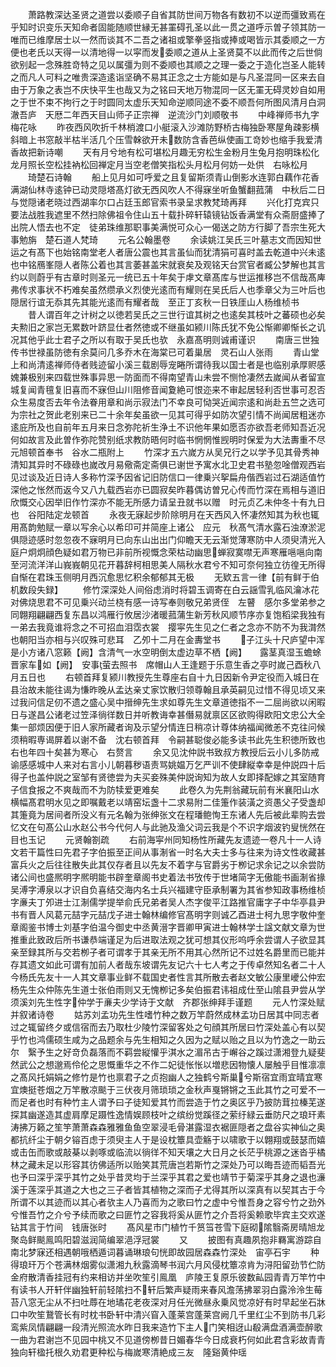 <!-- { "loadSidebar": true } -->
　　萧路教深达圣贤之道尝以委顺子自省其防世间万物各有数初不以逆而彊致焉在乎知时识变乐天知命者固能随顺世縁无甚罣碍孔圣以此一贯之道呼示曽子领其防一唯而已维摩居士以一然而谈其不二吾之诸祖或擎拳竖指或捧或喝皆示其委顺之一方便也老氏以天得一以清地得一以寜而发委顺之道从上圣贤莫不以此而传之后世倘欲别起一念殊胜竒特之见以属彊为则不委顺也其顺之之理一委之于造化岂圣人能转之而凡人可料之唯贵深造逺诣坚确不易其正念之士方能如是与凡圣混同一区来去自由于万象之表岂不庆快平生也哉又为之铭曰天地万物混同一区无罣无碍灵妙自如用之于世不束不拘行之于时圆同太虚乐天知命逆顺同途不委不顺吾何所图风清月白洞澈吾庐　天厯二年西天目山师子正宗禅　逆流沙门刘顺敬书
　　中峰禅师书九字梅花咏
　　昨夜西风吹折千林梢渡口小艇滚入沙滩防野桥古梅独卧寒屋角疎影横斜暗上书窓敲半枯半活几个压雪榦欲开未数防含香芭纵使画工竒妙也缩手我爱清香故把新诗嘲
　　天有月兮地有松可堪松月趣无穷松生金粉月生兔月抱明珠松化龙月照长空松挂衲松回禅定月当空老僧笑指松头月松月何妨一处供　右咏松月
　　琦楚石诗翰
　　船上见月如可呼爱之且复留斯须青山倒影水连郭白藕作花香满湖仙林寺逺钟已动灵隠塔髙灯欲无西风吹人不得寐坐听鱼蟹翻菰蒲　中秋后二日与觉隠诸老晓过西湖率尔口占廷玉郎官索书录呈求教梵琦再拜
　　兴化打克宾只要法战胜我遮里不然扫除佛祖令住山五十载扑碎轩辕镜钻饭香满堂有众斋厨盛捧了出院人悟去也不定　徒弟珠维那职事美满悦可众心一偈送之防方行脚了吾宗生死大事勉旃　楚石道人梵琦
　　元名公翰墨卷
　　余读姚江吴氏三叶墓志文而因知世运之有髙下也始铭南堂老人者唐公震也其言虽仙而犹清狷可喜时盖去乾道中兴未逺也中铭鴈峯隠人者陈公着也其言萎甚盖宋就衰矣及观铭天台赏官者臧公梦解也其言约以则蔚乎有古章时则圣元一统已五十年矣于虖文章髙库与世运推移岂不信哉髙庳弗传求事状不朽难矣虽然缵承义烈使光逺而有耀则在吴氏后人也季章父为三叶后也隠居行谊无忝其先其能光逺而有耀者哉　至正丁亥秋一日铁厓山人杨维桢书
　　昔人谓百年之计树之以徳若吴氏之三世行谊其树之也逺矣其枝叶之蕃硕也必矣夫勲旧之家岂无累数叶跻显仕者然徳或不继虽如颍川陈氏犹不免公惭卿卿惭长之讥况其他乎此士君子之所以有取于吴氏也欤　永嘉髙明则诚甫谨识
　　南唐三世独传书世禄虽防徳有余莫问几多乔木在海棠已可着巢居　灵石山人张雨
　　青山堂上和尚清逺禅师侍者贱迹留小溪三载剧辱宠睠所谓待我以国士者是也临别承厚赆感媿兼极别来四载世殊事异思一防面而不得南望青山未尝不恻怆凄然去嵗闻从者留宣城复闻青氊复旧喜而不寐但山川阻修音闻夐絶可恨迩来不审起居轻利否世事可忍否众生易度否去年令法眷用章和尚示寂法门不幸良可恸哭近闻宗逺和尚赴五竺之选可为宗社之贺此老别来已二十余年矣虽欲一见其可得乎如防次望引情不尚闻居粗迷亦逺庇所及也自前年五月来日念弥陀祈生浄土不识他年果如愿否亦欲吾老师知吾近况何如故言及此曽作弥陀赞别纸求教防晤何时临书惘惘惟觊明时保爱为大法夀重不尽元旭顿首奉书　谷水二瓶附上
　　竹深才五六嵗方从吴兄行之以学予见其骨秀神清知其异时不碌碌也嵗改月易儆斋定斋俱已谢世予寓水北卫史君书塾忽唫僧观西岩见过谈及近日诗人多称竹深予因省记旧防信口一律乗兴挐扁舟偕西岩过石湖适值竹深他之怅然而返今又八九载西岩亦已圆寂矣昨暮偶访曽兄心传而竹深在焉相与道旧欣慨交心因举旧作竹深亦不能无所感力请呈丑就书以赠　时元贞乙未仲冬十有九日也　谷阳陆定龙顿首
　　永夜无寐起步阶除明月在天西风入怀凄然知其为秋也辄用髙韵勉赋一章以写余心以希印可并简座上诸公　应元　秋髙气清水露石浊潦淤泥俱隠迹感时忽忽夜不寐明月已向东山出出门仰瞻天无云渐觉薄寒防中人须臾清光入庭户炯炯顔色疑如君万物已非前所视慨念荣枯动幽思蝉寂寞噤无声寒雁嗈嗈向南至河流洋洋山峩峩朝见花开暮辞柯相思美人隔秋水君兮不知可奈何独立彷徨无所得自惭在君珠玉侧明月西沉愈思忆积余郁郁其无极
　　无欵五言一律【前有鲜于伯机数段失録】
　　修竹深深处人间俗虑消时将碧玉调寄在白云謡雪乳临风瀹冰花对佛烧思君不可见乗兴动兰桡有感一诗写奉则敬兄弟贤侄　左瞽　感尔多堂弟参之同翺翔翩翩西复东昌以鸿雁行攸居沙渚暖菰蒲生新芳秋风顺节序亦复饱稻梁我独有一弟去我竟谁将念之不可招血泪霑衣裳　撄寜先生见之仁者之念亦不防不为我潸然也朝阳当亦相与兴叹殊可悲耳　乙夘十二月在金夀堂书
　　子江头十尺庐望中浑是小方诸八窓籁【阙】含清气一水空明倒太虚边草不栖【阙】　　露茎真湿玉蟾蜍晋家车如【阙】　安事萤去照书　席帽山人王逢题于乐意生香之亭时嵗己酉秋八月五日也
　　右顿首拜复颍川教授先生尊座右自十九日因新令尹定役而入城日在县治故未能往谒为慊昨晚从孟达亲丈家饮散归领尊翰且承英嗣见过惜不得见顷又来过我问信足仞不遗之盛心吴中搢绅先生求如尊先生文章道徳指不一二屈尚欲以闲暇日与遂昌公诸老过笠泽徜徉数日并听教诲幸甚僭易就禀区区欲购得欧阳文忠公大全集一部烦因便于旧人家所藏者询及示望分情连日稍凉计尊体纳福闻微恙不克往问候须稍暇専谒屏着以谢不备　沈右顿首拜　令嗣甚聪俊必能多读书此先生积徳所致也右也年四十矣甚为寒心　右赘言
　　余又见沈仲説书致叔方教授后云小儿多防戒谕感感城中人来对右言小儿朝暮秽语责骂姚媪万乞严训不使肆縦幸幸是仲説四十后得子也盖仲説之室邹有贤徳尝为夫买妾殊美仲説询知为故人女即择配嫁之其室随育子信食报之不爽哉而不为防犊爱更难矣
　　此卷久为先荆翁藏玩前有米襄阳山水横幅髙君明水见之即嘱戴老以靖窑坛盏十二求易附二佳箑作装潢之资愚父子受盏却其箑竟为居间者所没义有元名翰为张绅张文在程璠鲍恂王东诸人先后被此辈购去尝忆文在句髙公山水赵公书今代何人与此驰及渔父词云我是个不识字烟波钓叟恍然在目也玉记
　　元贤翰劄疏
　　右前海寜州同知杨性所藏先友遗迹一卷凡十一人诗文若干篇性曰先君子字伯振至正间从事淛省一时名大夫士多与往来为诗文性收藏甚富兵火之后往往散失此其仅存者且以先友不着字与官爵劣于栁记求余记之以余尝防诸公间也盛熈明字熈明能书辟奎章阁书史着法书攷传于世堵简字无傲能书画淛省掾吴溥字溥泉以才识自负喜结交海内名士兵兴福建守臣承制署为其省参知政事杨维桢字亷夫丁夘进士江淛儒学提举俞氏兄弟者吴人杰字俊平江路推官庸字子中华亭县尹书有晋人风葛元喆字元喆戊子进士翰林编修官髙明字则诚乙酉进士柯九思字敬仲奎章阁鉴书博士刘基字伯温今御史中丞黄溍字晋卿甲寅进士翰林学士諡文献文章为世推重此致政后所书谦恭端谨足为后进取法观之犹可想其仪形呜呼余尝谓人子欲显其亲至録其所与交若栁子者可谓孝于其亲无所不用其心然所记不过姓名爵里而已能并存其遗文如此可谓有加前人者哉东坡谓先友记六十七人考之于传卓然知名者二十人今杨氏先友十一人其文章事业鲜不载国史者性言其所散去者赵文敏公康里巙公仲宏杨先生众仲陈先生道士张伯雨则又无愧栁记多矣伯振君讳祖成仕至山隂县尹尝从学须溪刘先生性字仲学于亷夫少学诗于文献　齐郡张绅拜手谨题
　　元人竹深处赋并叙诸诗卷
　　姑苏刘孟功先生性嗜竹种之数万竿蔚然成林孟功日居其中同志者过之辄留终夕或信宿而去乃取杜少陵竹深留客处之句顔其所居曰竹深处盖心有以契乎竹也鸿儒硕生咸为之品题余与先生相知之久因为之赋以贻之且以为竹逸之一助云尔　繄予生之好竒负磊落而不羁尝縦懽乎淇水之湄吊古于嶰谷之蹊过潇湘登九疑斐然武公之想邈焉伶伦之思慨重华之不作二妃徒怅怅以増悲因物懐人屡触乎目惟凛凛之髙风托娟娟之修竹是竹也禀君子之贞抱幽人之独鹤兮斯巢兮斯宿宜雨宜晴宜寒宜燠挺苍烟之万竿散凉颷于三伏夜月筛琐琐之金秋声戛锵锵之玉此其竹之可爱不一而足者也时有种竹主人谓予曰子徒知爱其竹而尝造于竹之奥区乎乃披防茸拉榛芜遂探其幽遂造其虚肩摩足蹑性逸情娱顾枝叶之缤纷觉蹊径之萦纡緑云垂防尺之琅玕素涛拂万籁之笙竽萧萧森森雅雅鱼鱼空翠浸毛骨湛露湿衣裾匪隠者之盘谷实神仙之奥都抗纤尘于朝夕镕百虑于须臾主人于是设枕簟具壶觞于以啸歌于以翺翔或鼓瑟而嬉或击缶而歌或敲棊以剥啄或临流以徜徉不知天壤之大日月之长茫乎桃源之迷沓乎橘林之藏未足以形容其彷佛适所以贻笑其荒唐岂若斯竹之深处乃可以晦吾迹而韬吾光也予曰深乎深乎其竹之处乎昔灵均于兰深乎其君之爱也靖节于菊深乎其身之退也濓溪于莲深乎其道之大也之三子者皆其植物之深而子尤得其所以深真有以契其古于今所谓不以其迹而以其心者欤主人乃喜而为之歌曰竹之虚中兮惟吾身之容兮竹之劲外兮惟吾竹之介兮予续而歌之曰匪竹之容我将奚从匪竹之介吾将奚赖歌毕宾主交欢遂钻其言于竹间　钱唐张时
　　髙风星市门植竹千筼筜苍雪下庭砌隂翳斋房晴旭龙聚岛鲜颷鳯鸣阳碧滋润简编翠浥浮冠裳
　　又
　　披图有真趣夙抱非羇寓游踪自南北梦寐还相遇朝哦栖遁词暮诵琳琅句恍即故园居森森竹深处　宙亭石宇
　　种得琅玕万个苍满林烟雾似潇湘九秋露滴琴书润六月风侵枕簟凉肯为浔阳留劲节伫防金府散清香挂冠有约来相访并坐吹笙引鳯凰　庐陵王复原乐彼数畆园青青万竿竹中有读书人开轩伴幽独轩前轻隂扫不轩后繁声疑雨来春风澹荡拂翠羽白露泠泠生莓苔八窓无尘从不扫吐蓐在地璚花老夜深对月任光微昼永乗风觉凉好有时早起坐石牀口中吹笙鵞管长有时枕书卧轩中清兴窅入蓬莱宫蓬莱宫阙几千里红尘不到防书几彩鸾紫凤情翩翩一段清光照流水昨日我来造竹下主人门笑相迓山殽满盘酒满壶醉歌一曲为君谢岂不见园中桃又不见道傍栁昔日媚春华今日成衰朽何如此君含彩故青青独向轩楹托根久劝君更种松与梅嵗寒清絶成三友　隆谿黄仲瑶

